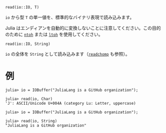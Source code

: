 ```
read(io::IO, T)
```

`io` から型 `T` の単一値を、標準的なバイナリ表現で読み込みます。

Julia はエンディアンを自動的に変換しないことに注意してください。この目的のために [`ntoh`](@ref) または [`ltoh`](@ref) を使用してください。

```
read(io::IO, String)
```

`io` の全体を `String` として読み込みます（[`readchomp`](@ref) も参照）。

# 例

```jldoctest
julia> io = IOBuffer("JuliaLang is a GitHub organization");

julia> read(io, Char)
'J': ASCII/Unicode U+004A (category Lu: Letter, uppercase)

julia> io = IOBuffer("JuliaLang is a GitHub organization");

julia> read(io, String)
"JuliaLang is a GitHub organization"
```
